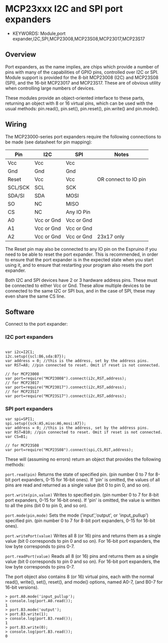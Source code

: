 <!--- Copyright (c) 2015 Spence Konde. See the file LICENSE for copying permission. -->
MCP23xxx I2C and SPI port expanders
========================

* KEYWORDS: Module,port expander,I2C,SPI,MCP23008,MCP23S08,MCP23017,MCP23S17

Overview
------------------

Port expanders, as the name implies, are chips which provide a number of pins with many of the capabilities of GPIO pins, controlled over I2C or SPI. Module support is provided for the 8-bit MCP23008 (I2C) and MCP23S08 (SPI), and the 16-bit MCP23017 and MCP23S17. These are of obvious utility when controlling large numbers of devices. 

These modules provide an object-oriented interface to these parts, returning an object with 8 or 16 virtual pins, which can be used with the usual methods: pin.read(), pin.set(), pin.reset(), pin.write() and pin.mode(). 

Wiring
------------------
The MCP23000-series port expanders require the following connections to be made (see datasheet for pin mapping):

| Pin      | I2C | SPI | Notes |
|----------|----|----|----|
| Vcc      | Vcc  | Vcc  |   |
| Gnd      | Gnd  | Gnd  | |
| Reset  | Vcc | Vcc  | OR connect to IO pin  |
| SCL/SCK   | SCL  | SCK  | |
| SDA/SI   | SDA  | MOSI  |  |
| SO   | NC  | MISO  ||
| CS   | NC  | Any IO Pin  ||
| A0   | Vcc or Gnd  | Vcc or Gnd  |   |
| A1   | Vcc or Gnd  | Vcc or Gnd  |   |
| A2   | Vcc or Gnd  | Vcc or Gnd  | 23x17 only  |

The Reset pin may also be connected to any IO pin on the Espruino if you need to be able to reset the port expander. This is recommended, in order to ensure that the port expander is in the expected state when you start using it, and to ensure that restarting your program also resets the port expander. 

Both I2C and SPI devices have 2 or 3 hardware address pins. These must be connected to either Vcc or Gnd. These allow multiple devices to be connected to the same I2C or SPI bus, and in the case of SPI, these may even share the same CS line. 

Software
-------------

Connect to the port expander:

### I2C port expanders

```

var i2c=I2C1;
i2c.setup({scl:B6,sda:B7});
var address = 0; //this is the address, set by the address pins. 
var RST=A8; //pin connected to reset. Omit if reset is not connected. 

// for MCP23008
var port=require("MCP23008").connect(i2c,RST,address);
// for MCP23017
var port=require("MCP23017").connect(i2c,RST,address);
// for MCP23S17
var port=require("MCP23S17").connect(i2c,RST,address);
```

### SPI port expanders

```
var spi=SPI1;
spi.setup({sck:A5,miso:A6,mosi:A7});
var address = 0; //this is the address, set by the address pins. 
var RST=B10; //pin connected to reset. Omit if reset is not connected. 
var CS=B1; 

// for MCP23S08
var port=require("MCP23S08").connect(spi,CS,RST,address); 
```

These will (assuming no errors) return an object that provides the following methods:

`port.read(pin)` Returns the state of specified pin. (pin number 0 to 7 for 8-bit port expanders, 0-15 for 16-bit ones). If 'pin' is omitted,  the values of all pins are read and returned as a single value (bit 0 to pin 0, and so on).

`port.write(pin,value)` Writes to specified pin. (pin number 0 to 7 for 8-bit port expanders, 0-15 for 16-bit ones). If 'pin' is omitted, the value is written to all the pins (bit 0 to pin 0, and so on).

`port.mode(pin,mode)` Sets the mode ('input','output', or 'input_pullup') specified pin. (pin number 0 to 7 for 8-bit port expanders, 0-15 for 16-bit ones).

`port.writePort(value)` Writes all 8 (or 16) pins and returns them as a single value (bit 0 corresponds to pin 0 and so on). For 16-bit port expanders, the low byte corresponds to pins 0-7.

`port.readPort(value)` Reads all 8 (or 16) pins and returns them as a single value (bit 0 corresponds to pin 0 and so on). For 16-bit port expanders, the low byte corresponds to pins 0-7. 

The port object also contains 8 (or 16) virtual pins, each with the normal read(), write(), set(), reset(), and mode() options, named A0-7, (and B0-7 for 16-bit versions).

```
> port.A0.mode('input_pullup');
> console.log(port.A0.read());
1
> port.B3.mode('output');
> port.B3.write(1);
> console.log(port.B3.read());
1
> port.B3.write(0);
> console.log(port.B3.read());
0
```

